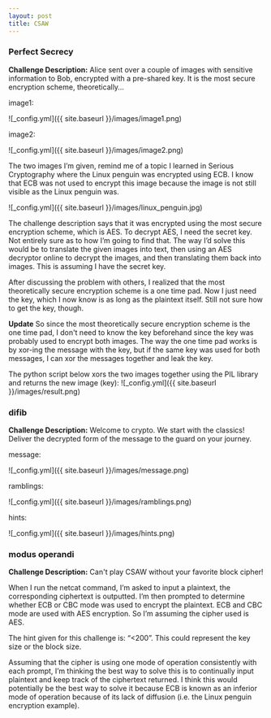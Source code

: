 ```yaml
---
layout: post
title: CSAW
---
```


### Perfect Secrecy


**Challenge Description:** Alice sent over a couple of images with sensitive information to Bob, encrypted with a pre-shared key. It is the most secure encryption scheme, theoretically…

image1:


![_config.yml]({{ site.baseurl }}/images/image1.png)


image2:


![_config.yml]({{ site.baseurl }}/images/image2.png)

The two images I’m given, remind me of a topic I learned in Serious Cryptography where the Linux penguin was encrypted using ECB. I know that ECB was not used to encrypt this image because the image is not still visible as the Linux penguin was. 


![_config.yml]({{ site.baseurl }}/images/linux_penguin.jpg)


The challenge description says that it was encrypted using the most secure encryption scheme, which is AES. To decrypt AES, I need the secret key. Not entirely sure as to how I’m going to find that. The way I’d solve this would be to translate the given images into text, then using an AES decryptor online to decrypt the images, and then translating them back into images. This is assuming I have the secret key. 


After discussing the problem with others, I realized that the most theoretically secure encryption scheme is a one time pad. Now I just need the key, which I now know is as long as the plaintext itself. Still not sure how to get the key, though.

**Update**
So since the most theoretically secure encryption scheme is the one time pad, I don't need to know the key beforehand since the key was probably used to encrypt both images. The way the one time pad works is by xor-ing the message with the key, but if the same key was used for both messages, I can xor the messages together and leak the key.

The python script below xors the two images together using the PIL library and returns the new image (key):
![_config.yml]({{ site.baseurl }}/images/result.png)


### difib
**Challenge Description:** Welcome to crypto. We start with the classics! Deliver the decrypted form of the message to the guard on your journey.

message:


![_config.yml]({{ site.baseurl }}/images/message.png)

ramblings:


![_config.yml]({{ site.baseurl }}/images/ramblings.png)

hints:


![_config.yml]({{ site.baseurl }}/images/hints.png)


### modus operandi
**Challenge Description:** Can't play CSAW without your favorite block cipher!

When I run the netcat command, I’m asked to input a plaintext, the corresponding ciphertext is outputted. I’m then prompted to determine whether ECB or CBC mode was used to encrypt the plaintext. ECB and CBC mode are used with AES encryption. So I’m assuming the cipher used is AES.


The hint given for this challenge is: “<200”. This could represent the key size or the block size.


Assuming that the cipher is using one mode of operation consistently with each prompt, I’m thinking the best way to solve this is to continually input plaintext and keep track of the ciphertext returned. I think this would potentially be the best way to solve it because ECB is known as an inferior mode of operation because of its lack of diffusion (i.e. the Linux penguin encryption example). 
